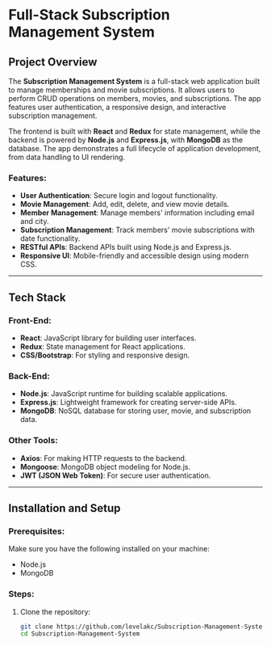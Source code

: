 # Full-Stack Subscription Management System

## Project Overview

The **Subscription Management System** is a full-stack web application built to manage memberships and movie subscriptions. It allows users to perform CRUD operations on members, movies, and subscriptions. The app features user authentication, a responsive design, and interactive subscription management.

The frontend is built with **React** and **Redux** for state management, while the backend is powered by **Node.js** and **Express.js**, with **MongoDB** as the database. The app demonstrates a full lifecycle of application development, from data handling to UI rendering.

### Features:
- **User Authentication**: Secure login and logout functionality.
- **Movie Management**: Add, edit, delete, and view movie details.
- **Member Management**: Manage members' information including email and city.
- **Subscription Management**: Track members' movie subscriptions with date functionality.
- **RESTful APIs**: Backend APIs built using Node.js and Express.js.
- **Responsive UI**: Mobile-friendly and accessible design using modern CSS.

---

## Tech Stack

### Front-End:
- **React**: JavaScript library for building user interfaces.
- **Redux**: State management for React applications.
- **CSS/Bootstrap**: For styling and responsive design.

### Back-End:
- **Node.js**: JavaScript runtime for building scalable applications.
- **Express.js**: Lightweight framework for creating server-side APIs.
- **MongoDB**: NoSQL database for storing user, movie, and subscription data.

### Other Tools:
- **Axios**: For making HTTP requests to the backend.
- **Mongoose**: MongoDB object modeling for Node.js.
- **JWT (JSON Web Token)**: For secure user authentication.

---

## Installation and Setup

### Prerequisites:
Make sure you have the following installed on your machine:
- Node.js
- MongoDB

### Steps:
1. Clone the repository:
   ```bash
   git clone https://github.com/levelakc/Subscription-Management-System.git
   cd Subscription-Management-System
